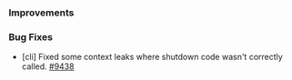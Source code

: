 ### Improvements

### Bug Fixes

- [cli] Fixed some context leaks where shutdown code wasn't correctly called.
  [#9438](https://github.com/pulumi/pulumi/pull/9438)